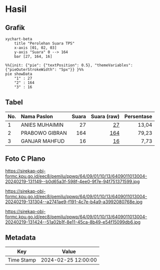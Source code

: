# Hasil

## Grafik

```mermaid
xychart-beta
    title "Perolehan Suara TPS"
    x-axis [01, 02, 03]
    y-axis "Suara" 0 --> 164
    bar [27, 164, 16]
```

```mermaid
%%{init: {"pie": {"textPosition": 0.5}, "themeVariables": {"pieOuterStrokeWidth": "5px"}} }%%
pie showData
    "1" : 27
    "2" : 164
    "3" : 16
```

## Tabel

| No. | Nama Paslon    | Suara | Suara (raw) | Persentase |
|:--- |:-------------- | -----:| -----------:| ----------:|
| 1   | ANIES MUHAIMIN | 27    | [27][p-1]   | 13,04      |
| 2   | PRABOWO GIBRAN | 164   | [164][p-2]  | 79,23      |
| 3   | GANJAR MAHFUD  | 16    | [16][p-3]   | 7,73       |


[p-1]: https://github.com/gigit-pemilu/pemilu-2024-64-kalimantan-timur/blob/main/pilpres/hitung-suara/sub/64-kalimantan-timur/sub/09-penajam-paser-utara/sub/01-penajam/sub/1013-buluminung/sub/004-tps/sub/paslon-1.txt
[p-2]: https://github.com/gigit-pemilu/pemilu-2024-64-kalimantan-timur/blob/main/pilpres/hitung-suara/sub/64-kalimantan-timur/sub/09-penajam-paser-utara/sub/01-penajam/sub/1013-buluminung/sub/004-tps/sub/paslon-2.txt
[p-3]: https://github.com/gigit-pemilu/pemilu-2024-64-kalimantan-timur/blob/main/pilpres/hitung-suara/sub/64-kalimantan-timur/sub/09-penajam-paser-utara/sub/01-penajam/sub/1013-buluminung/sub/004-tps/sub/paslon-3.txt

## Foto C Plano

https://sirekap-obj-formc.kpu.go.id/eec8/pemilu/ppwp/64/09/01/10/13/6409011013004-20240219-131149--b0d65a3f-598f-4ee0-9f7e-94f751371599.jpg

https://sirekap-obj-formc.kpu.go.id/eec8/pemilu/ppwp/64/09/01/10/13/6409011013004-20240219-131304--a2741ae9-f191-4c7e-b4a9-a3992080768e.jpg

https://sirekap-obj-formc.kpu.go.id/eec8/pemilu/ppwp/64/09/01/10/13/6409011013004-20240219-131424--51a02b1f-8e11-45ca-8b49-e54f15099db6.jpg


## Metadata

| Key        | Value               |
| ---------- | ------------------- |
| Time Stamp | 2024-02-25 12:00:00 |



